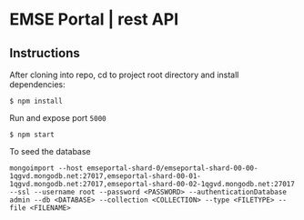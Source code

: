 # EMSE Portal | rest API

## Instructions
After cloning into repo, cd to project root directory and install dependencies:

```shell script
$ npm install
```
Run and expose port `5000`
```shell script
$ npm start
```
To seed the database
```shell script
mongoimport --host emseportal-shard-0/emseportal-shard-00-00-1qgvd.mongodb.net:27017,emseportal-shard-00-01-1qgvd.mongodb.net:27017,emseportal-shard-00-02-1qgvd.mongodb.net:27017 --ssl --username root --password <PASSWORD> --authenticationDatabase admin --db <DATABASE> --collection <COLLECTION> --type <FILETYPE> --file <FILENAME>
```